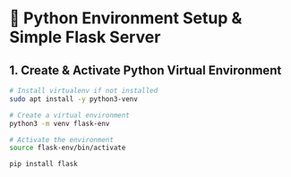# 🐍 Python Environment Setup & Simple Flask Server

## 1. Create & Activate Python Virtual Environment
```bash
# Install virtualenv if not installed
sudo apt install -y python3-venv

# Create a virtual environment
python3 -m venv flask-env

# Activate the environment
source flask-env/bin/activate

pip install flask
